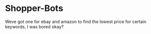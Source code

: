 # Shopper-Bots
Weve got one for ebay and amazon to find the lowest price for certain keywords, I was bored okay?
